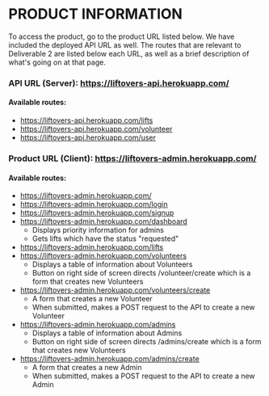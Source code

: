 # PRODUCT INFORMATION

To access the product, go to the product URL listed below. We have included the deployed API URL as well. The routes that are relevant to Deliverable 2 are listed below each URL, as well as a brief description of what's going on at that page. 

### API URL (Server): https://liftovers-api.herokuapp.com/
#### Available routes: 
* https://liftovers-api.herokuapp.com/lifts
* https://liftovers-api.herokuapp.com/volunteer
* https://liftovers-api.herokuapp.com/user

### Product URL (Client): https://liftovers-admin.herokuapp.com/
#### Available routes: 
* https://liftovers-admin.herokuapp.com/ 
* https://liftovers-admin.herokuapp.com/login
* https://liftovers-admin.herokuapp.com/signup
* https://liftovers-admin.herokuapp.com/dashboard
  * Displays priority information for admins
  * Gets lifts which have the status "requested"
* https://liftovers-admin.herokuapp.com/lifts 
* https://liftovers-admin.herokuapp.com/volunteers
  * Displays a table of information about Volunteers
  * Button on right side of screen directs /volunteer/create which is a form that creates new Volunteers
* https://liftovers-admin.herokuapp.com/volunteers/create
  * A form that creates a new Volunteer
  * When submitted, makes a POST request to the API to create a new Volunteer
* https://liftovers-admin.herokuapp.com/admins
  * Displays a table of information about Admins
  * Button on right side of screen directs /admins/create which is a form that creates new Volunteers
* https://liftovers-admin.herokuapp.com/admins/create
  * A form that creates a new Admin
  * When submitted, makes a POST request to the API to create a new Admin
